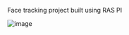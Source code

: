 Face tracking project built using RAS PI

![image](https://github.com/user-attachments/assets/ed0d1d8b-b4de-4149-aa43-ad936cb1e2fe)
